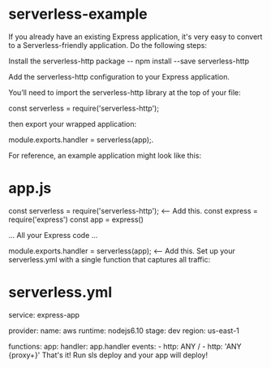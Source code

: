 # serverless-example

If you already have an existing Express application, it's very easy to convert to a Serverless-friendly application. Do the following steps:

Install the serverless-http package -- npm install --save serverless-http

Add the serverless-http configuration to your Express application.

You’ll need to import the serverless-http library at the top of your file:

const serverless = require('serverless-http');

then export your wrapped application:

module.exports.handler = serverless(app);.

For reference, an example application might look like this:

# app.js

const serverless = require('serverless-http'); <-- Add this.
const express = require('express')
const app = express()


... All your Express code ...


module.exports.handler = serverless(app); <-- Add this.
Set up your serverless.yml with a single function that captures all traffic:

# serverless.yml

service: express-app

provider:
  name: aws
  runtime: nodejs6.10
  stage: dev
  region: us-east-1

functions:
  app:
    handler: app.handler
    events:
      - http: ANY /
      - http: 'ANY {proxy+}'
That's it! Run sls deploy and your app will deploy!
